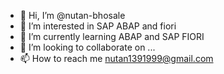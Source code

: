 - 👋 Hi, I’m @nutan-bhosale
- 👀 I’m interested in SAP ABAP and fiori
- 🌱 I’m currently learning ABAP and SAP FIORI
- 💞️ I’m looking to collaborate on ...
- 📫 How to reach me nutan1391999@gmail.com

<!---
nutan-bhosale/nutan-bhosale is a ✨ special ✨ repository because its `README.md` (this file) appears on your GitHub profile.
You can click the Preview link to take a look at your changes.
--->
